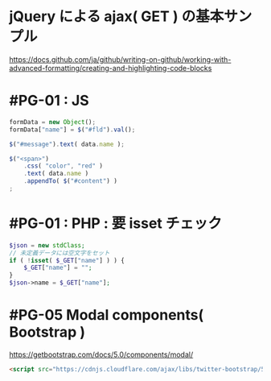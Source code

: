 # jQuery による ajax( GET ) の基本サンプル
https://docs.github.com/ja/github/writing-on-github/working-with-advanced-formatting/creating-and-highlighting-code-blocks
# #PG-01 : JS
```javascript
formData = new Object();
formData["name"] = $("#fld").val();
```
```javascript
$("#message").text( data.name );

$("<span>")
    .css( "color", "red" )
    .text( data.name )
    .appendTo( $("#content") )
;
```   
# #PG-01 : PHP : 要 isset チェック
```php
$json = new stdClass;
// 未定義データには空文字をセット
if ( !isset( $_GET["name"] ) ) {
    $_GET["name"] = "";
}
$json->name = $_GET["name"];
```

# #PG-05 Modal components( Bootstrap )
https://getbootstrap.com/docs/5.0/components/modal/
```html
<script src="https://cdnjs.cloudflare.com/ajax/libs/twitter-bootstrap/5.0.2/js/bootstrap.min.js"></script>
```
